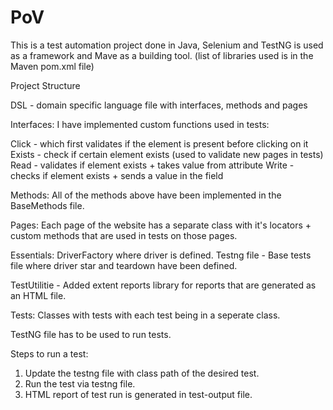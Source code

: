 # PoV

This is a test automation project done in Java, Selenium and TestNG is used as a framework and Mave as a building tool.
(list of libraries used is in the Maven pom.xml file)

Project Structure

DSL - domain specific language file with interfaces, methods and pages

Interfaces:
I have implemented custom functions used in tests:

Click - which first validates if the element is present before clicking on it
Exists - check if certain element exists (used to validate new pages in tests)
Read - validates if element exists + takes value from attribute
Write - checks if element exists + sends a value in the field

Methods:
All of the methods above have been implemented in the BaseMethods file. 

Pages:
Each page of the website has a separate class with it's locators + custom methods that are used in tests on those pages.

Essentials:
DriverFactory where driver is defined.
Testng file - Base tests file where driver star and teardown have been defined.

TestUtilitie - Added extent reports library for reports that are generated as an HTML file.

Tests:
Classes with tests with each test being in a seperate class. 

TestNG file has to be used to run tests. 

Steps to run a test:
1) Update the testng file with class path of the desired test.
2) Run the test via testng file.
3) HTML report of test run is generated in test-output file. 






